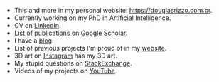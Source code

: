- This and more in my personal website: https://douglasrizzo.com.br.
- Currently working on my PhD in Artificial Intelligence.
- CV on [LinkedIn](https://www.linkedin.com/in/douglas-de-rizzo-meneghetti-65757720).
- List of publications on [Google Scholar](https://scholar.google.com/citations?user=V30JReAAAAAJ).
- I have a [blog](https://douglasrizzo.com.br/blog).
- List of previous projects I'm proud of in my [website](https://douglasrizzo.com.br/projects).
- 3D art on [Instagram](https://instagram.com/douglasrizzom) has my 3D art.
- My stupid questions on [StackExchange](https://stackexchange.com/users/1293596/douglas-de-rizzo-meneghetti).
- Videos of my projects on [YouTube](https://www.youtube.com/user/Tetamusha)

